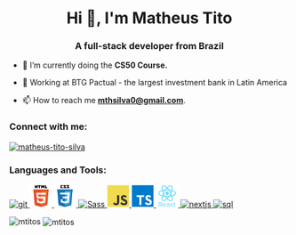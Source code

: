 <h1 align="center">Hi 👋, I'm Matheus Tito</h1>
<h3 align="center">A full-stack developer from Brazil</h3>

- 🌱 I’m currently doing the **CS50 Course.**
- 💼 Working at BTG Pactual - the largest investment bank in Latin America

- 📫 How to reach me **mthsilva0@gmail.com**.

<h3 align="left">Connect with me:</h3>
<p align="left">
<a href="https://linkedin.com/in/matheus-tito-silva" target="blank"><img align="center" src="https://cdn.jsdelivr.net/npm/simple-icons@3.0.1/icons/linkedin.svg" alt="matheus-tito-silva" height="30" width="40" /></a>
</p>

<h3 align="left">Languages and Tools:</h3>
<p align="left"> 
<a href="https://git-scm.com/" target="_blank"> <img src="https://www.vectorlogo.zone/logos/git-scm/git-scm-icon.svg" alt="git" width="40" height="40"/> </a> 
<a href="https://www.w3schools.com/html/" target="_blank"> <img src="https://raw.githubusercontent.com/devicons/devicon/master/icons/html5/html5-original-wordmark.svg" alt="html5" width="40" height="40"/> </a> 
<a href="https://www.w3schools.com/css/" target="_blank"> <img src="https://raw.githubusercontent.com/devicons/devicon/master/icons/css3/css3-original-wordmark.svg" alt="css3" width="40" height="40"/> </a> 
<a href="https://sass-lang.com" target="_blank"> <img src="https://miro.medium.com/max/512/1*9U1toerFxB8aiFRreLxEUQ.png" alt="Sass" width="40" "height"40" /> </a> 
<a href="https://developer.mozilla.org/en-US/docs/Web/JavaScript" target="_blank"> <img src="https://raw.githubusercontent.com/devicons/devicon/master/icons/javascript/javascript-original.svg" alt="javascript" width="40" height="40"/> 
<a href="https://www.typescriptlang.org/" target="_blank"> <img src="https://raw.githubusercontent.com/devicons/devicon/master/icons/typescript/typescript-original.svg" alt="typescript" width="40" height="40"/> </a> </a> 
<a href="https://reactjs.org/" target="_blank"> <img src="https://raw.githubusercontent.com/devicons/devicon/master/icons/react/react-original-wordmark.svg" alt="react" width="40" height="40"/> </a> 
<a href="https://nextjs.org/" target="_blank"> <img src="https://www.google.com/url?sa=i&url=https%3A%2F%2Fi18nexus.com%2Ftutorials%2Fnextjs%2Fnext-intl&psig=AOvVaw2YRdF8GLE55mAFBmjxAa5f&ust=1734177681567000&source=images&cd=vfe&opi=89978449&ved=0CBQQjRxqFwoTCMDbt7fZpIoDFQAAAAAdAAAAABAE" alt="nextjs" width="40" height="40"/> </a>
<a href="https://www.w3schools.com/sql/" target="_blank"> <img src="https://www.google.com/url?sa=i&url=https%3A%2F%2Ftechmonitor.ai%2Fwhat-is%2Fwhat-is-sql-4932975&psig=AOvVaw1k1Hi49nD9j90iW-Z5yGaN&ust=1734177891614000&source=images&cd=vfe&opi=89978449&ved=0CBQQjRxqFwoTCNDJpZvapIoDFQAAAAAdAAAAABAE" alt="sql" width="40" height="40"/> </a>
</p>

<p><img align="left" src="https://github-readme-stats.vercel.app/api/top-langs?username=mtitos&show_icons=true&theme=dracula&bg_color=000000&locale=en&layout=compact" alt="mtitos" /></p>

<p>&nbsp;<img align="center" src="https://github-readme-stats.vercel.app/api?username=mtitos&show_icons=true&locale=en" alt="mtitos" /></p>

